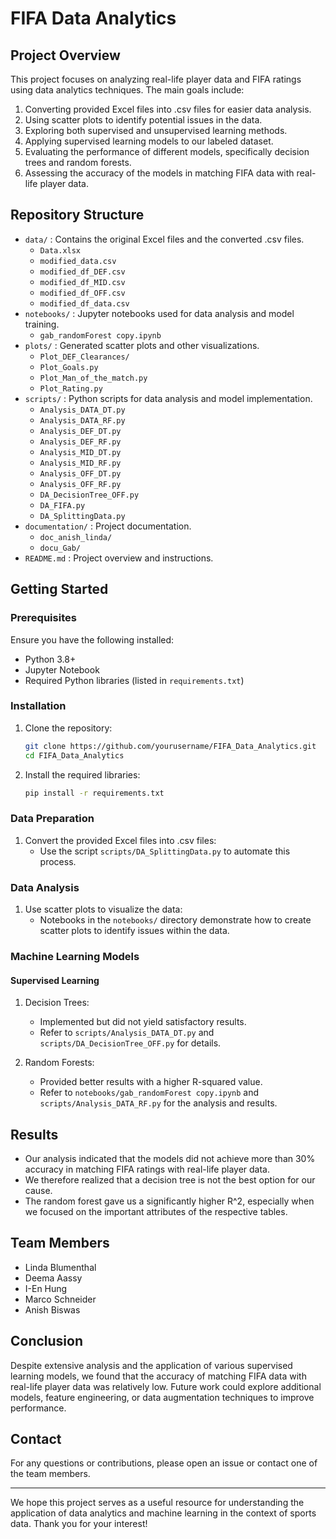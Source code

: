 # FIFA Data Analytics

## Project Overview

This project focuses on analyzing real-life player data and FIFA ratings using data analytics techniques. The main goals include:

1. Converting provided Excel files into .csv files for easier data analysis.
2. Using scatter plots to identify potential issues in the data.
3. Exploring both supervised and unsupervised learning methods.
4. Applying supervised learning models to our labeled dataset.
5. Evaluating the performance of different models, specifically decision trees and random forests.
6. Assessing the accuracy of the models in matching FIFA data with real-life player data.

## Repository Structure

- `data/` : Contains the original Excel files and the converted .csv files.
  - `Data.xlsx`
  - `modified_data.csv`
  - `modified_df_DEF.csv`
  - `modified_df_MID.csv`
  - `modified_df_OFF.csv`
  - `modified_df_data.csv`
- `notebooks/` : Jupyter notebooks used for data analysis and model training.
  - `gab_randomForest copy.ipynb`
- `plots/` : Generated scatter plots and other visualizations.
  - `Plot_DEF_Clearances/`
  - `Plot_Goals.py`
  - `Plot_Man_of_the_match.py`
  - `Plot_Rating.py`
- `scripts/` : Python scripts for data analysis and model implementation.
  - `Analysis_DATA_DT.py`
  - `Analysis_DATA_RF.py`
  - `Analysis_DEF_DT.py`
  - `Analysis_DEF_RF.py`
  - `Analysis_MID_DT.py`
  - `Analysis_MID_RF.py`
  - `Analysis_OFF_DT.py`
  - `Analysis_OFF_RF.py`
  - `DA_DecisionTree_OFF.py`
  - `DA_FIFA.py`
  - `DA_SplittingData.py`
- `documentation/` : Project documentation.
  - `doc_anish_linda/`
  - `docu_Gab/`
- `README.md` : Project overview and instructions.

## Getting Started

### Prerequisites

Ensure you have the following installed:

- Python 3.8+
- Jupyter Notebook
- Required Python libraries (listed in `requirements.txt`)

### Installation

1. Clone the repository:

   ```bash
   git clone https://github.com/yourusername/FIFA_Data_Analytics.git
   cd FIFA_Data_Analytics
   ```

2. Install the required libraries:

   ```bash
   pip install -r requirements.txt
   ```

### Data Preparation

1. Convert the provided Excel files into .csv files:
   - Use the script `scripts/DA_SplittingData.py` to automate this process.

### Data Analysis

1. Use scatter plots to visualize the data:
   - Notebooks in the `notebooks/` directory demonstrate how to create scatter plots to identify issues within the data.

### Machine Learning Models

#### Supervised Learning

1. Decision Trees:
   - Implemented but did not yield satisfactory results.
   - Refer to `scripts/Analysis_DATA_DT.py` and `scripts/DA_DecisionTree_OFF.py` for details.

2. Random Forests:
   - Provided better results with a higher R-squared value.
   - Refer to `notebooks/gab_randomForest copy.ipynb` and `scripts/Analysis_DATA_RF.py` for the analysis and results.

## Results

- Our analysis indicated that the models did not achieve more than 30% accuracy in matching FIFA ratings with real-life player data.
- We therefore realized that a decision tree is not the best option for our cause.
- The random forest gave us a significantly higher R^2, especially when we focused on the important attributes of the respective tables.

## Team Members

- Linda Blumenthal
- Deema Aassy
- I-En Hung
- Marco Schneider
- Anish Biswas

## Conclusion

Despite extensive analysis and the application of various supervised learning models, we found that the accuracy of matching FIFA data with real-life player data was relatively low. Future work could explore additional models, feature engineering, or data augmentation techniques to improve performance.

## Contact

For any questions or contributions, please open an issue or contact one of the team members.

---

We hope this project serves as a useful resource for understanding the application of data analytics and machine learning in the context of sports data. Thank you for your interest!

